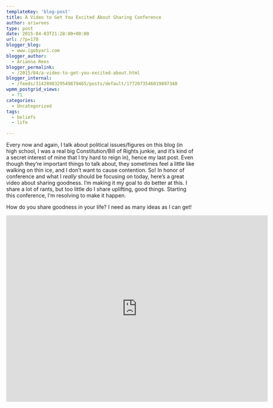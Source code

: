 ```yaml
---
templateKey: 'blog-post'
title: A Video to Get You Excited About Sharing Conference
author: ariwrees
type: post
date: 2015-04-03T21:28:00+00:00
url: /?p=170
blogger_blog:
  - www.igobyari.com
blogger_author:
  - Arianna Rees
blogger_permalink:
  - /2015/04/a-video-to-get-you-excited-about.html
blogger_internal:
  - /feeds/3142898329549879465/posts/default/1772073546019897340
wpmm_postgrid_views:
  - 71
categories:
  - Uncategorized
tags:
  - beliefs
  - life

---
```

<div dir="ltr" style="text-align: left;">
  Every now and again, I talk about political issues/figures on this blog (in high school, I was a real big Constitution/Bill of Rights junkie, and it&#8217;s kind of a secret interest of mine that I try hard to reign in), hence my last post. Even though they&#8217;re important things to talk about, they sometimes feel a little like walking on thin ice, and I don&#8217;t want to cause contention. So! In honor of conference and what I <i>really</i> should be focusing on today, here&#8217;s a great video about sharing goodness. I&#8217;m making it my goal to do better at this. I share a lot of rants, but too little do I share uplifting, good things. Starting this conference, I&#8217;m resolving to make it happen.</p> 
  
  <p>
    How do you share goodness in your life? I need as many ideas as I can get!
  </p>
  
  <div style="clear: both; text-align: center;">
    <iframe allowfullscreen="" data-thumbnail-src="https://i.ytimg.com/vi/e_5GWFpHwjM/0.jpg" frameborder="0" height="500" src="http://www.youtube.com/embed/e_5GWFpHwjM?feature=player_embedded" width="700"></iframe>
  </div>
  
  <p>
    </div>
